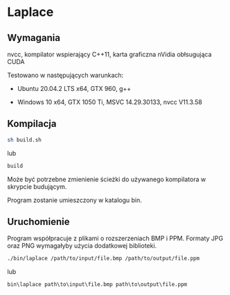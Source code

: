 # Laplace

## Wymagania

nvcc, kompilator wspierający C++11, karta graficzna nVidia obłsugująca CUDA

Testowano w następujących warunkach:

- Ubuntu 20.04.2 LTS x64, GTX 960, g++

- Windows 10 x64, GTX 1050 Ti, MSVC 14.29.30133, nvcc V11.3.58

## Kompilacja

```bash
sh build.sh
```

lub

```bat
build
```

Może być potrzebne zmienienie ścieżki do używanego kompilatora w skrypcie budującym.

Program zostanie umieszczony w katalogu bin.

## Uruchomienie

Program współpracuje z plikami o rozszerzeniach BMP i PPM. Formaty JPG oraz PNG wymagałyby użycia dodatkowej biblioteki.

```bash
./bin/laplace /path/to/input/file.bmp /path/to/output/file.ppm
```

lub

```bat
bin\laplace path\to\input\file.bmp path\to\output\file.ppm
```
